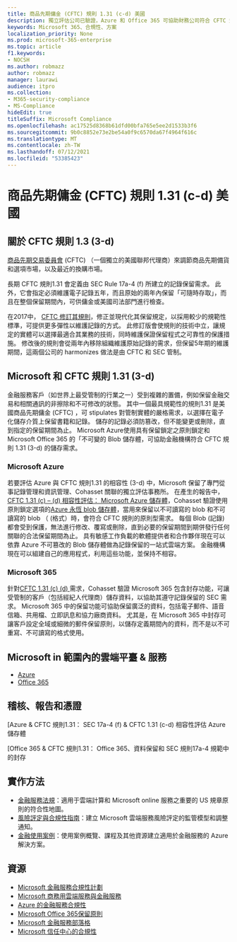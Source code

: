 ```yaml
---
title: 商品先期傭金 (CFTC) 規則 1.31 (c-d) 美國
description: 獨立評估公司已驗證，Azure 和 Office 365 可協助財務公司符合 CFTC 規則1.31 記錄保留和不可變的儲存需求。
keywords: Microsoft 365、合規性、方案
localization_priority: None
ms.prod: microsoft-365-enterprise
ms.topic: article
f1.keywords:
- NOCSH
ms.author: robmazz
author: robmazz
manager: laurawi
audience: itpro
ms.collection:
- M365-security-compliance
- MS-Compliance
hideEdit: true
titleSuffix: Microsoft Compliance
ms.openlocfilehash: ac17525d8368b61dfd00bfa765e5ee2d1533b3f6
ms.sourcegitcommit: 9b0c8852e73e2be54a0f9c6570da67f4964f616c
ms.translationtype: MT
ms.contentlocale: zh-TW
ms.lasthandoff: 07/12/2021
ms.locfileid: "53385423"
---
```

# <a name="commodity-futures-trading-commission-cftc-rule-131c-d-united-states"></a>商品先期傭金 (CFTC) 規則 1.31 (c-d) 美國

## <a name="about-cftc-rule-13c-d"></a>關於 CFTC 規則 1.3 (3-d) 

[商品先期交易委員會](https://www.cftc.gov/) (CFTC) （一個獨立的美國聯邦代理商）來調節商品先期備貨和選項市場，以及最近的換購市場。  
  
長期 CFTC 規則1.31 會定義由 SEC Rule 17a-4 (f) 所建立的記錄保留需求。 此外，它會指定必須維護電子記錄五年，而且原始的兩年內保留「可隨時存取」，而且在整個保留期間內，可供傭金或美國司法部門進行檢查。  
  
在2017中， [CFTC 修訂其規則](https://www.cftc.gov/sites/default/files/idc/groups/public/@lrfederalregister/documents/file/2017-11014a.pdf)，修正並現代化其保留規定，以採用較少的規範性標準，可提供更多彈性以維護記錄的方式。 此修訂版會使規則的技術中立，讓規定的實體可以選擇最適合其業務的技術，同時維護保證保留程式之可靠性的保護措施。 修改後的規則會從兩年內移除組織維護原始記錄的需求，但保留5年期的維護期間，這兩個公司的 harmonizes 做法是由 CFTC 和 SEC 管制。

## <a name="microsoft-and-cftc-rule-131c-d"></a>Microsoft 和 CFTC 規則 1.31 (3-d) 

金融服務客戶（如世界上最受管制的行業之一）受到複雜的置備，例如保留金融交易和相關通訊的非擦除和不可修改的狀態。 其中一個最具規範性的規則1.31 是美國商品先期傭金 (CFTC) ，可 stipulates 對管制實體的嚴格需求，以選擇在電子化儲存介質上保留書籍和記錄。 儲存的記錄必須防篡改，但不能變更或刪除，直到指定的保留期間為止。 Microsoft Azure使用具有保留鎖定之原則鎖定和 Microsoft Office 365 的「不可變的 Blob 儲存體，可協助金融機構符合 CFTC 規則 1.31 (3-d) 的儲存需求。

### <a name="microsoft-azure"></a>Microsoft Azure

若要評估 Azure 與 CFTC 規則1.31 的相容性 (3-d) 中，Microsoft 保留了專門從事記錄管理和資訊管理、Cohasset 關聯的獨立評估事務所。 在產生的報告中， [CFTC 1.31 (c) – (d) 相容性評估： Microsoft Azure 儲存體](https://servicetrust.microsoft.com/ViewPage/MSComplianceGuide?command=Download&downloadType=Document&downloadId=19b08fd4-d276-43e8-9461-715981d0ea20&docTab=4ce99610-c9c0-11e7-8c2c-f908a777fa4d_GRC_Assessment_Reports)，Cohasset 驗證使用原則鎖定選項的[Azure 永恆 blob 儲存體](/azure/storage/blobs/storage-blob-immutable-storage)，當用來保留以不可讀寫的 blob 和不可讀寫的 blob （ (格式）時，會符合 CFTC 規則的原則型需求。 每個 Blob (記錄) 都會受到保護，無法進行修改、覆寫或刪除，直到必要的保留期間到期併發行任何關聯的合法保留期間為止。 具有敏感工作負載的軟體提供者和合作夥伴現在可以依靠 Azure 不可篡改的 Blob 儲存體做為記錄保留的一站式雲端方案。 金融機構現在可以組建自己的應用程式，利用這些功能，並保持不相容。

### <a name="microsoft-365"></a>Microsoft 365

針對[CFTC 1.31 (c)  (d) ](/microsoft-365/compliance/retention-regulatory-requirements#sec-17a-4f-finra-4511c-and-cftc-131c-d)需求，Cohasset 驗證 Microsoft 365 包含封存功能，可讓受管制的客戶（包括經紀人代理商）儲存資料，以協助其遵守記錄保留的 SEC 需求。 Microsoft 365 中的保留功能可協助保留廣泛的資料，包括電子郵件、語音信箱、共用檔、立即訊息和協力廠商資料。 尤其是，在 Microsoft 365 中封存可讓客戶設定全域或細微的郵件保留原則，以儲存定義期間內的資料，而不是以不可重寫、不可讀寫的格式使用。

## <a name="microsoft-in-scope-cloud-platforms--services"></a>Microsoft in 範圍內的雲端平臺 & 服務

- [Azure](https://aka.ms/AzureCompliance)
- [Office 365](https://aka.ms/o365-compliance-framework)

## <a name="audits-reports-and-certificates"></a>稽核、報告和憑證

[Azure & CFTC 規則1.31： SEC 17a-4 (f) & CFTC 1.31 (c-d) 相容性評估 Azure 儲存體

[Office 365 & CFTC 規則1.31： Office 365、資料保留和 SEC 規則17a-4 規範中的封存

## <a name="how-to-implement"></a>實作方法

- [金融服務法規](https://servicetrust.microsoft.com/ViewPage/TrustDocuments?command=Download&downloadType=Document&downloadId=5b483567-00b0-4d86-96ae-ee887dadb61c&docTab=6d000410-c9e9-11e7-9a91-892aae8839ad_Compliance_Guides)：適用于雲端計算和 Microsoft online 服務之重要的 US 規章原則的符合性地圖。
- [風險評定與合規性指南](https://aka.ms/RiskGovernanceGuide)：建立 Microsoft 雲端服務風險評定的監管模型和調整通知。
- [金融使用案例](/azure/industry/financial/)：使用案例概覽、課程及其他資源建立適用於金融服務的 Azure 解決方案。

## <a name="resources"></a>資源

- [Microsoft 金融服務合規性計劃](https://aka.ms/FSCP-Print)
- [Microsoft 商務用雲端服務與金融服務](https://www.microsoft.com/trustcenter/cloudservices/financialservices)
- [Azure 的金融服務合規性](https://azure.microsoft.com/resources/videos/azurecon-2015-financial-services-compliance-in-azure/)
- [Microsoft Office 365保留原則](/office365/securitycompliance/retention-policies)
- [Microsoft 金融服務部落格](https://techcommunity.microsoft.com/t5/Financial-Services-Blog/bg-p/FinancialServicesBlog)
- [Microsoft 信任中心的合規性](https://www.microsoft.com/trust-center/compliance/compliance-overview)
